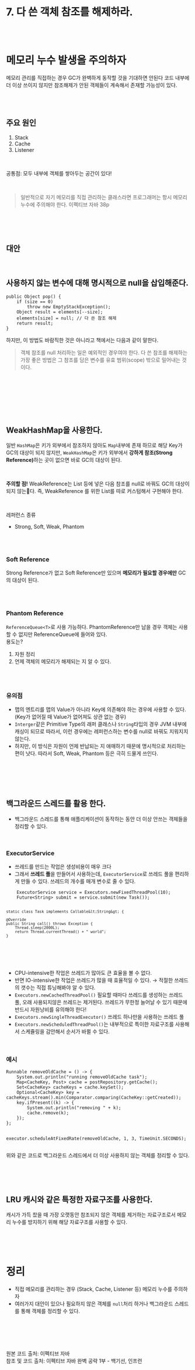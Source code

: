 <h1>7. 다 쓴 객체 참조를 해제하라.</h1>
<br>
<br>
<h1>메모리 누수 발생을 주의하자</h1><p>메모리 관리를 직접하는 경우 GC가 완벽하게 동작할 것을 기대하면 안된다 코드 내부에 더 이상 쓰이지 않지만 참조해제가 안된 객체들이 계속해서 존재할 가능성이 있다.</p><br>
<br>
<h2>주요 원인</h2><ol>
<li>Stack</li>
<li>Cache</li>
<li>Listener</li>
</ol><br>
<p>공통점: 모두 내부에 객체를 쌓아두는 공간이 있다!</p><br>
<blockquote>
<p>일반적으로 자기 메모리를 직접 관리하는 클래스라면 프로그래머는 항시 메모리 누수에 주의해야 한다.
이펙티브 자바 38p</p>
</blockquote><br>
<br>
<br>
<h2>대안</h2><br>
<h2>사용하지 않는 변수에 대해 명시적으로 null을 삽입해준다.</h2><pre><code>public Object pop() {
    if (size == 0)
        throw new EmptyStackException();
    Object result = elements[--size];
    elements[size] = null; // 다 쓴 참조 해제
    return result;
}
</code></pre><p>하지만, 이 방법도 바람직한 것은 아니라고 책에서는 다음과 같이 말한다.</p><blockquote>
<p>객체 참조를 null 처리하는 일은 예외적인 경우여야 한다. 다 쓴 참조를 해제하는 가장 좋은 방법은 그 참조를 담은 변수를 유효 범위(scope) 밖으로 밀어내는 것이다.</p>
</blockquote><br>
<br>
<br>
<br>
<br>
<br>
<h2><b>WeakHashMap</b>을 사용한다.</h2><p>일반 <code>HashMap</code>은 키가 외부에서 참조하지 않아도 <code>Map</code>내부에 존재 하므로 해당 Key가 GC의 대상이 되지 않지만, <code>WeakHashMap</code>은 키가 외부에서 <b>강하게 참조(Strong Reference)</b>하는 곳이 없으면 바로 GC의 대상이 된다.</p><br>
<p><b>주의할 점!</b> WeakReference<T>는 List<T> 등에 넣은 다음 참조를 null로 바꿔도 GC의 대상이 되지 않는다. 즉, WeakReference<T> 를 위한 List를 따로 커스텀해서 구현해야 한다.</p><br>
<p>레퍼런스 종류</p><ul>
<li>Strong, Soft, Weak, Phantom</li>
</ul><br>
<br>
<h3>Soft Reference</h3><p>Strong Reference가 없고 Soft Reference만 있으며 <b>메모리가 필요할 경우에만</b> GC의 대상이 된다.</p><br>
<br>
<h3>Phantom Reference</h3><p><code>ReferenceQueue&lt;T&gt;</code>로 사용 가능하다. PhantomReference만 남을 경우 객체는 사용할 수 없지만 ReferenceQueue에 들어와 있다.<br>
용도는?</p><ol>
<li>자원 정리</li>
<li>언제 객체의 메모리가 해제되는 지 알 수 있다.</li>
</ol><br>
<br>
<h3>유의점</h3><ul>
<li>맵의 엔트리를 맵의 Value가 아니라 Key에 의존해야 하는 경우에 사용할 수 있다.<br>(Key가 없어질 때 Value가 없어져도 상관 없는 경우)</li>
<li><code>Interger</code>같은 Primitive Type의 래퍼 클래스나 <code>String</code>타입의 경우 JVM 내부에 캐싱이 되므로 따라서, 이런 경우에는 레퍼런스하는 변수를 null로 바꿔도 지워지지 않는다.</li>
<li>하지만, 이 방식은 자원이 언제 반납되는 지 애매하기 때문에 명시적으로 처리하는 편이 낫다. 따라서 Soft, Weak, Phantom 등은 극히 드물게 쓰인다.</li>
</ul><br>
<br>
<br>
<br>
<h2><b>백그라운드 스레드</b>를 활용 한다.</h2><ul>
<li>백그라운드 스레드를 통해 애플리케이션이 동작하는 동안 더 이상 안쓰는 객체들을 정리할 수 있다.</li>
</ul><br>
<h3>ExecutorService</h3><ul>
<li>쓰레드를 만드는 작업은 생성비용이 매우 크다</li>
<li>그래서 <b>쓰레드 풀</b>을 만들어서 사용하는데, <code>ExecutorService</code>로 쓰레드 풀을 편리하게 만들 수 있다. 쓰레드의 개수를 매개 변수로 줄 수 있다.</li>
</ul><pre><code>	ExecutorService service = Executors.newFixedThreadPool(10);	
	Future&lt;String&gt; submit = service.submit(new Task());

	static class Task implements Callable&lt;String&gt; {

    @Override
    public String call() throws Exception {
        Thread.sleep(2000L);
        return Thread.currentThread() + " world";
    }
</code></pre><br>
<ul>
<li>CPU-intensive한 작업은 쓰레드가 많아도 큰 효율을 볼 수 없다.</li>
<li>반면 IO-intensive한 작업은 쓰레드가 많을 때 효율적일 수 있다. &rarr; 적절한 쓰레드의 갯수는 직접 튜닝해봐야 알 수 있다.</li>
<li><code>Executors.newCachedThreadPool()</code> 필요할 때마다 쓰레드를 생성하는 쓰레드 풀, 오래 사용되지않은 쓰레드는 제거된다. 쓰레드가 무한정 늘어날 수 있기 때문에 반드시 자원낭비를 유의해야 한다!</li>
<li><code>Executors.newSingleThreadExecutor()</code> 쓰레드 하나만을 사용하는 쓰레드 풀</li>
<li><code>Executors.newScheduledThreadPool()</code>는 내부적으로 특이한 자료구조를 사용해서 스케쥴링을 감안해서 순서가 바뀔 수 있다.</li>
</ul><br>
<h3>예시</h3><pre><code>Runnable removeOldCache = () -&gt; {
    System.out.println("running removeOldCache task");
    Map&lt;CacheKey, Post&gt; cache = postRepository.getCache();
    Set&lt;CacheKey&gt; cacheKeys = cache.keySet();
    Optional&lt;CacheKey&gt; key = cacheKeys.stream().min(Comparator.comparing(CacheKey::getCreated));
    key.ifPresent((k) -&gt; {
        System.out.println("removing " + k);
        cache.remove(k);
    });
};

executor.scheduleAtFixedRate(removeOldCache, 1, 3, TimeUnit.SECONDS);
</code></pre><p>위와 같은 코드로 백그라운드 스레드에서 더 이상 사용하지 않는 객체를 정리할 수 있다.</p><br>
<br>
<br>
<h2>LRU 캐시와 같은 특정한 자료구조를 사용한다.</h2><p>캐시가 가득 찼을 때 가장 오랫동안 참조되지 않은 객체를 제거하는 자료구조로서 메모리 누수를 방지하기 위해 해당 자료구조를 사용할 수 있다.</p><br>
<br>
<br>
<h1>정리</h1><ul>
<li>직접 메모리를 관리하는 경우 (Stack, Cache, Listener 등) 메모리 누수를 주의하자</li>
<li>여러가지 대안이 있으나 필요하지 않은 객체를 <code>null</code>처리 하거나 백그라운드 스레드를 통해 객체를 정리할 수 있다.</li>
</ul><br>
<br>
<br>
<br>
<p>원본 코드 출처: 이펙티브 자바<br>
참조 및 코드 출처: 이펙티브 자바 완벽 공략 1부 - 백기선, 인프런</p>